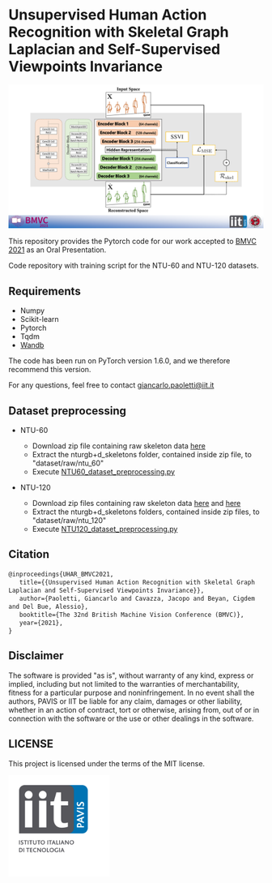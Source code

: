 # Unsupervised Human Action Recognition with Skeletal Graph Laplacian and Self-Supervised Viewpoints Invariance

<img src="./img/img.png" alt="output"/>

This repository provides the Pytorch code for our work accepted to [BMVC 2021](https://www.bmvc2021.com/) as an Oral Presentation.

Code repository with training script for the NTU-60 and NTU-120 datasets.

## Requirements
+ Numpy
+ Scikit-learn
+ Pytorch
+ Tqdm
+ [Wandb](https://wandb.ai/site)

The code has been run on PyTorch version 1.6.0, and we therefore recommend this version.

For any questions, feel free to contact giancarlo.paoletti@iit.it

## Dataset preprocessing
+ NTU-60
    + Download zip file containing raw skeleton data [here](https://drive.google.com/open?id=1CUZnBtYwifVXS21yVg62T-vrPVayso5H)
    + Extract the nturgb+d_skeletons folder, contained inside zip file, to "dataset/raw/ntu_60"
    + Execute [NTU60_dataset_preprocessing.py](https://github.com/IIT-PAVIS/UHAR_Skeletal_Laplacian/blob/main/dataset/NTU60_dataset_preprocessing.py)


+ NTU-120
    + Download zip files containing raw skeleton data [here](https://drive.google.com/open?id=1CUZnBtYwifVXS21yVg62T-vrPVayso5H) and [here](https://drive.google.com/open?id=1tEbuaEqMxAV7dNc4fqu1O4M7mC6CJ50w)
    + Extract the nturgb+d_skeletons folders, contained inside zip files, to "dataset/raw/ntu_120"
    + Execute [NTU120_dataset_preprocessing.py](https://github.com/IIT-PAVIS/UHAR_Skeletal_Laplacian/blob/main/dataset/NTU120_dataset_preprocessing.py)
    
## Citation
 ```
@inproceedings{UHAR_BMVC2021,
    title={{Unsupervised Human Action Recognition with Skeletal Graph Laplacian and Self-Supervised Viewpoints Invariance}},
    author={Paoletti, Giancarlo and Cavazza, Jacopo and Beyan, Cigdem and Del Bue, Alessio},
    booktitle={The 32nd British Machine Vision Conference (BMVC)},
    year={2021},
}
 ```

## Disclaimer
The software is provided "as is", without warranty of any kind, express or implied, including but not limited to the warranties of merchantability, fitness for a particular purpose and noninfringement. In no event shall the authors, PAVIS or IIT be liable for any claim, damages or other liability, whether in an action of contract, tort or otherwise, arising from, out of or in connection with the software or the use or other dealings in the software.

## LICENSE
This project is licensed under the terms of the MIT license.

<img src="./img/iit-pavis.png" alt="iit-pavis-logo" width="200"/>

